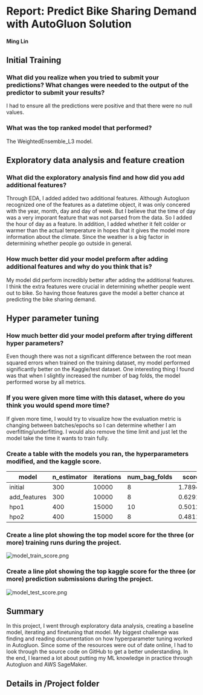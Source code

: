 # Report: Predict Bike Sharing Demand with AutoGluon Solution
#### Ming Lin

## Initial Training
### What did you realize when you tried to submit your predictions? What changes were needed to the output of the predictor to submit your results?
I had to ensure all the predictions were positive and that there were no null values.

### What was the top ranked model that performed?
The WeightedEnsemble_L3 model.

## Exploratory data analysis and feature creation
### What did the exploratory analysis find and how did you add additional features?
Through EDA, I added added two additional features. Although Autogluon recognized one of the features as a datetime object, it was only concered with the year, month, day and day of week. But I believe that the time of day was a very imporant feature that was not parsed from the data. So I added the hour of day as a feature. In addition, I added whether it felt colder or warmer than the actual temperature in hopes that it gives the model more information about the climate. Since the weather is a big factor in determining whether people go outside in general.
### How much better did your model preform after adding additional features and why do you think that is?
My model did perform incredibly better after adding the additional features. I think the extra features were crucial in determining whether people went out to bike. So having those features gave the model a better chance at predicting the bike sharing demand.

## Hyper parameter tuning
### How much better did your model preform after trying different hyper parameters?
Even though there was not a significant difference between the root mean squared errors when trained on the training dataset, my model performed significantly better on the Kaggle/test dataset. One interesting thing I found was that when I slightly increased the number of bag folds, the model performed worse by all metrics. 

### If you were given more time with this dataset, where do you think you would spend more time?
If given more time, I would try to visualize how the evaluation metric is changing between batches/epochs so I can determine whether I am overfitting/underfitting. I would also remove the time limit and just let the model take the time it wants to train fully. 

### Create a table with the models you ran, the hyperparameters modified, and the kaggle score.
|model|n_estimator|iterations|num_bag_folds|score|
|--|--|--|--|--|
|initial|300|10000|8|1.78943|
|add_features|300|10000|8|0.62911|
|hpo1|400|15000|10|0.50127|
|hpo2|400|15000|8|0.48110|
### Create a line plot showing the top model score for the three (or more) training runs during the project.

![model_train_score.png](img/model_train_score.png)

### Create a line plot showing the top kaggle score for the three (or more) prediction submissions during the project.

![model_test_score.png](img/model_test_score.png)

## Summary

In this project, I went through exploratory data analysis, creating a baseline model, iterating and finetuning that model. My biggest challenge was finding and reading documentation on how hyperparameter tuning worked in Autogluon. Since some of the resources were out of date online, I had to look through the source code on GitHub to get a better understanding. In the end, I learned a lot about putting my ML knowledge in practice through Autogluon and AWS SageMaker.

## Details in /Project folder

